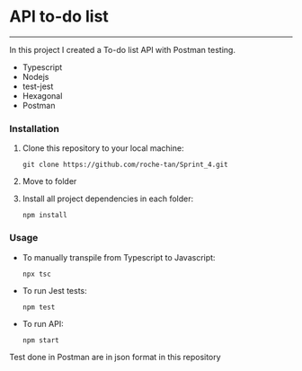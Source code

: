 # API to-do list

---

In this project I created a To-do list API with Postman testing.

- Typescript
- Nodejs
- test-jest
- Hexagonal
- Postman
  
### Installation

1. Clone this repository to your local machine:

   `git clone https://github.com/roche-tan/Sprint_4.git `

2. Move to folder

3. Install all project dependencies in each folder:

   `npm install`

### Usage

- To manually transpile from Typescript to Javascript:

  `npx tsc`

- To run Jest tests:

  `npm test`

- To run API:
  
  `npm start`

Test done in Postman are in json format in this repository
